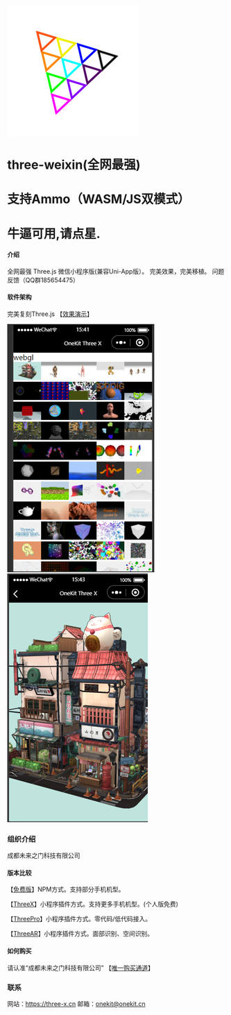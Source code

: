 ![ThreeX](logo.jpeg)
# three-weixin(全网最强)
# 支持Ammo（WASM/JS双模式）
# 牛逼可用,请点星.

#### 介绍
全网最强 Three.js 微信小程序版(兼容Uni-App版）。
完美效果，完美移植。
问题反馈（QQ群185654475）

#### 软件架构
完美复刻Three.js
【[效果演示](https://www.bilibili.com/video/BV1Ed4y1q7CE)】

![输入图片说明](1.png)
![输入图片说明](2.png)

### 组织介绍
成都未来之门科技有限公司

#### 版本比较

【[免费版](免费版.md)】NPM方式。支持部分手机机型。

【[ThreeX](https://mp.weixin.qq.com/wxopen/plugindevdoc?appid=wx5d6376b4fc730db9)】小程序插件方式。支持更多手机机型。(个人版免费)

【[ThreePro](https://mp.weixin.qq.com/wxopen/plugindevdoc?appid=wx74ea3ef7e1e72753)】小程序插件方式。零代码/低代码接入。

【[ThreeAR](https://mp.weixin.qq.com/wxopen/pluginbasicprofile?action=intro&appid=wx87ff7ed2c6c3979d)】小程序插件方式。面部识别、空间识别。

#### 如何购买
请认准“成都未来之门科技有限公司”
【[唯一购买通道](https://three-x.cn)】

### 联系
网站：https://three-x.cn
邮箱：onekit@onekit.cn
